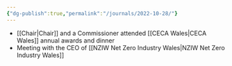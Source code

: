 ```yaml
---
{"dg-publish":true,"permalink":"/journals/2022-10-28/"}
---
```


- [[Chair\|Chair]] and a Commissioner attended [[CECA Wales\|CECA Wales]] annual awards and dinner
- Meeting with the CEO of [[NZIW Net Zero Industry Wales\|NZIW Net Zero Industry Wales]]